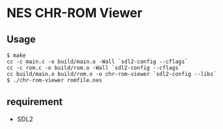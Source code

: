 # NES CHR-ROM Viewer

## Usage

```
$ make
cc -c main.c -o build/main.o -Wall `sdl2-config --cflags`
cc -c rom.c -o build/rom.o -Wall `sdl2-config --cflags`
cc build/main.o build/rom.o -o chr-rom-viewer `sdl2-config --libs`
$ ./chr-rom-viewer romfile.nes
```

## requirement

- SDL2
